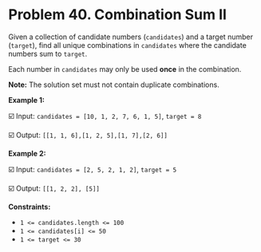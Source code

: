 # Problem 40. Combination Sum II

Given a collection of candidate numbers (```candidates```) and a target number (```target```), find all unique combinations in ```candidates``` where the candidate numbers sum to ```target```.

Each number in ```candidates``` may only be used __once__ in the combination.

__Note:__ The solution set must not contain duplicate combinations.

__Example 1:__

☑️ Input: ```candidates = [10, 1, 2, 7, 6, 1, 5]```, ```target = 8```

☑️ Output: ```[[1, 1, 6],[1, 2, 5],[1, 7],[2, 6]]```

__Example 2:__

☑️ Input: ```candidates = [2, 5, 2, 1, 2]```, ```target = 5```

☑️ Output: ```[[1, 2, 2], [5]]```
 
__Constraints:__
- ```1 <= candidates.length <= 100```
- ```1 <= candidates[i] <= 50```
- ```1 <= target <= 30```
